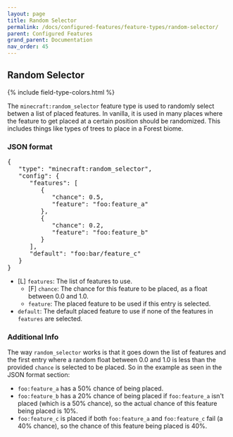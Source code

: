 ```yaml
---
layout: page
title: Random Selector
permalink: /docs/configured-features/feature-types/random-selector/
parent: Configured Features
grand_parent: Documentation
nav_order: 45
---
```


## Random Selector

<head>
    {% include field-type-colors.html %}
</head>

The `minecraft:random_selector` feature type is used to randomly select betwen a list of placed features. In vanilla, it is used in many places where the feature to get placed at a certain position should be randomized. This includes things like types of trees to place in a Forest biome.

### JSON format

<pre>
{
   "type": "minecraft:random_selector",
   "config": {
      "features": [
         {
            "chance": 0.5,
            "feature": "foo:feature_a"
         },
         {
            "chance": 0.2,
            "feature": "foo:feature_b"
         }
      ],
      "default": "foo:bar/feature_c"
   }
}
</pre>

* ‌<re>[L]</re> `features`: The list of features to use.
    * ‌<ye>[F]</ye> `chance`: The chance for this feature to be placed, as a float between 0.0 and 1.0.
    * `feature`: The placed feature to be used if this entry is selected.
* `default`: The default placed feature to use if none of the features in `features` are selected.

### Additional Info
The way `random_selector` works is that it goes down the list of features and the first entry where a random float between 0.0 and 1.0 is less than the provided `chance` is selected to be placed. So in the example as seen in the JSON format section:
* `foo:feature_a` has a 50% chance of being placed.
* `foo:feature_b` has a 20% chance of being placed if `foo:feature_a` isn't placed (which is a 50% chance), so the actual chance of this feature being placed is 10%.
* `foo:feature_c` is placed if both `foo:feature_a` and `foo:feature_c` fail (a 40% chance), so the chance of this feature being placed is 40%.